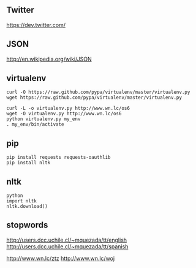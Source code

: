 Twitter
-------
https://dev.twitter.com/


JSON
----
http://en.wikipedia.org/wiki/JSON

virtualenv
----------
    curl -O https://raw.github.com/pypa/virtualenv/master/virtualenv.py
    wget https://raw.github.com/pypa/virtualenv/master/virtualenv.py
    
    curl -L -o virtualenv.py http://www.wn.lc/os6
    wget -O virtualenv.py http://www.wn.lc/os6
    python virtualenv.py my_env
    . my_env/bin/activate

pip
---
    pip install requests requests-oauthlib
    pip install nltk

nltk
----
    python
    import nltk
    nltk.download()

stopwords
--------
http://users.dcc.uchile.cl/~mquezada/tt/english
http://users.dcc.uchile.cl/~mquezada/tt/spanish

http://www.wn.lc/ztz
http://www.wn.lc/woj
